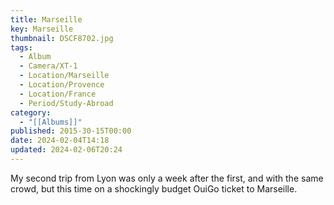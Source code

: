 ```yaml
---
title: Marseille
key: Marseille
thumbnail: DSCF8702.jpg
tags:
  - Album
  - Camera/XT-1
  - Location/Marseille
  - Location/Provence
  - Location/France
  - Period/Study-Abroad
category:
  - "[[Albums]]"
published: 2015-30-15T00:00
date: 2024-02-04T14:18
updated: 2024-02-06T20:24
---
```

My second trip from Lyon was only a week after the first, and with the same crowd, but this time on a shockingly budget OuiGo ticket to Marseille.
